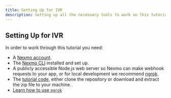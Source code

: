 ```yaml
---
title: Setting Up for IVR
description: Setting up all the necessary tools to work on this tutorial
---
```


## Setting Up for IVR

In order to work through this tutorial you need:

* A [Nexmo account](https://dashboard.nexmo.com/sign-up).
* The [Nexmo CLI](https://github.com/nexmo/nexmo-cli) installed and set up.
* A publicly accessible Node.js web server so Nexmo can make webhook requests to your app, or for local development we recommend [ngrok](https://ngrok.com). 
* The [tutorial code](https://github.com/spiritbro1/nodejs-phone-menu), either clone the repository or download and extract the zip file to your machine.
* [Learn how to use `ngrok`](/tools/ngrok)